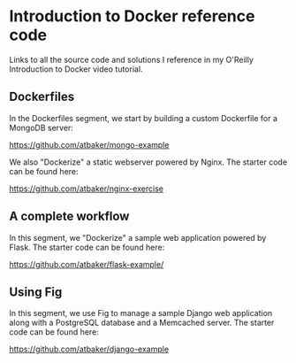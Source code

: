 Introduction to Docker reference code
=====================================

Links to all the source code and solutions I reference in my O'Reilly Introduction to Docker video tutorial.

Dockerfiles
-----------

In the Dockerfiles segment, we start by building a custom Dockerfile for a MongoDB server:

https://github.com/atbaker/mongo-example

We also "Dockerize" a static webserver powered by Nginx. The starter code can be found here:

https://github.com/atbaker/nginx-exercise

A complete workflow
-------------------

In this segment, we "Dockerize" a sample web application powered by Flask. The starter code can be found here:

https://github.com/atbaker/flask-example/

Using Fig
---------

In this segment, we use Fig to manage a sample Django web application along with a PostgreSQL database and a Memcached server. The starter code can be found here:

https://github.com/atbaker/django-example
